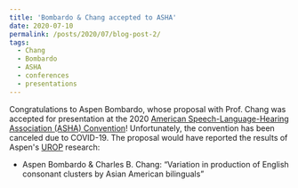 ```yaml
---
title: 'Bombardo & Chang accepted to ASHA'
date: 2020-07-10
permalink: /posts/2020/07/blog-post-2/
tags:
  - Chang
  - Bombardo
  - ASHA
  - conferences
  - presentations
---
```


Congratulations to Aspen Bombardo, whose proposal with Prof. Chang was accepted for presentation at the 2020 <a href="https://convention.asha.org/" target="_blank" rel="noopener">American Speech-Language-Hearing Association (ASHA) Convention</a>! Unfortunately, the convention has been canceled due to COVID-19. The proposal would have reported the results of Aspen's <a href="http://www.bu.edu/urop/" target="_blank" rel="noopener">UROP</a> research:
<ul>
 	<li>Aspen Bombardo &amp; Charles B. Chang: “<span>Variation in production of English consonant clusters by Asian American bilinguals</span>”</li>
</ul>
